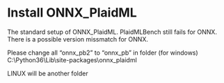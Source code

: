 # Install ONNX_PlaidML 

The standard setup of ONNX_PlaidML.  PlaidMLBench still fails for ONNX. There is a possible version missmatch for ONNX. 

Please change all “onnx_pb2” to “onnx_pb” in folder (for windows) 
C:\Python36\Lib\site-packages\onnx_plaidml

LINUX will be another folder 
 


